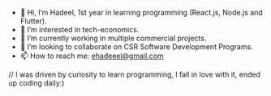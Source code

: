 - 👋 Hi, I’m Hadeel, 1st year in learning programming (React.js, Node.js and Flutter).
- 👀 I’m interested in tech-economics.
- 🌱 I’m currently working in multiple commercial projects.
- 🧠 I’m looking to collaborate on CSR Software Development Programs.
- 📫 How to reach me: ehadeeel@gmail.com

// I was driven by curiosity to learn programming, I fall in love with it, ended up coding daily:)



<!---
HadeelAlsheraifi/HadeelAlsheraifi is a ✨ special ✨ repository because its `README.md` (this file) appears on your GitHub profile.
You can click the Preview link to take a look at your changes.
--->

